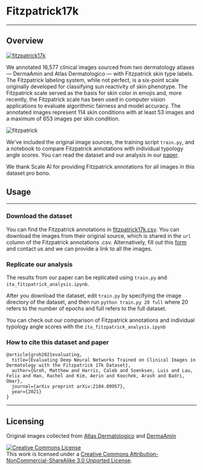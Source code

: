 # Fitzpatrick17k

------------

## Overview
[![fitzpatrick17k](https://pbs.twimg.com/media/E4QqXfQUYAEfNco?format=jpg&name=large)](https://youtu.be/bizJpy5VQmQ)

We annotated 16,577 clinical images sourced from two dermatology atlases — DermaAmin and Atlas Dermatologico — with Fitzpatrick skin type labels. The Fitzpatrick labeling system, while not perfect, is a six-point scale originally developed for classifying sun reactivity of skin phenotype. The Fitzpatrick scale served as the basis for skin color in emojis and, more recently, the Fitzpatrick scale has been used in computer vision applications to evaluate algorithmic fairness and model accuracy. The annotated images represent 114 skin conditions with at least 53 images and a maximum of 653 images per skin condition. 

![fitzpatrick](https://www.datocms-assets.com/45562/1623693822-blogmitskintypes01.png)


We've included the original image sources, the training script `train.py`, and a notebook to compare Fitzpatrick annotations with individual typology angle scores. You can read the dataset and our analysis in our [paper](https://arxiv.org/abs/2104.09957).

We thank Scale AI for providing Fitzpatrick annotations for all images in this dataset pro bono.

## Usage

------------

### Download the dataset

You can find the Fitzpatrick annotations in [fitzpatrick17k.csv](https://github.com/mattgroh/fitzpatrick17k/blob/main/fitzpatrick17k.csv). You can download the images from their original source, which is shared in the `url` column of the Fitzpatrick annotations .csv. Alternatively, fill out this [form](https://forms.gle/4fS35Kg8x9pkG2Bn9) and contact us and we can provide a link to all the images. 

### Replicate our analysis

The results from our paper can be replicated using `train.py` and `ita_fitzpatrick_analysis.ipynb`.

After you download the dataset, edit `train.py` by specifying the image directory of the dataset, and then run ```python train.py 20 full``` where 20 refers to the number of epochs and full refers to the full dataset.

You can check out our comparison of Fitzpatrick annotations and individual typology angle scores with the `ita_fitzpatrick_analysis.ipynb`

### How to cite this dataset and paper
```
@article{groh2021evaluating,
  title={Evaluating Deep Neural Networks Trained on Clinical Images in Dermatology with the Fitzpatrick 17k Dataset},
  author={Groh, Matthew and Harris, Caleb and Soenksen, Luis and Lau, Felix and Han, Rachel and Kim, Aerin and Koochek, Arash and Badri, Omar},
  journal={arXiv preprint arXiv:2104.09957},
  year={2021}
}
```

------------
## Licensing

Original images collected from [Atlas Dermatologico](http://atlasdermatologico.com.br/) and [DermaAmin](https://www.dermaamin.com/site/)

<a rel="license" href="http://creativecommons.org/licenses/by-nc-sa/3.0/"><img alt="Creative Commons License" style="border-width:0" src="https://i.creativecommons.org/l/by-nc-sa/3.0/88x31.png" /></a><br />This work is licensed under a <a rel="license" href="http://creativecommons.org/licenses/by-nc-sa/3.0/">Creative Commons Attribution-NonCommercial-ShareAlike 3.0 Unported License</a>.
